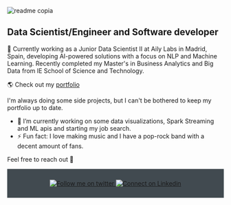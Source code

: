 ![readme copia](https://user-images.githubusercontent.com/62935664/216777769-4abdccbe-b1e0-433b-9cec-7b69ba04bd49.jpg)


## Data Scientist/Engineer and Software developer

🔭 Currently working as a Junior Data Scientist II at Aily Labs in Madrid, Spain, developing AI-powered solutions with a focus on NLP and Machine Learning. Recently completed my Master's in Business Analytics and Big Data from IE School of Science and Technology.

🌎 Check out my [portfolio](https://www.felipebasurto.com/)

I'm always doing some side projects, but I can't be bothered to keep my portfolio up to date. 

- 🔭 I’m currently working on some data visualizations, Spark Streaming and ML apis and starting my job search.
- ⚡ Fun fact: I love making music and I have a pop-rock band with a decent amount of fans.

Feel free to reach out 💬


<div align="center" style="background:#414a50; padding: 25px 0;">
    <a href="https://twitter.com/BasurtoBarrio">
        <img src="https://raw.githubusercontent.com/Iwi4a/iwi4a/master/assets/twitter.svg" alt="Follow me on twitter">
    </a>
     <a href="https://www.linkedin.com/in/felipe-basurto-barrio/">
        <img src="https://raw.githubusercontent.com/Iwi4a/iwi4a/master/assets/linkedin.svg" alt="Connect on Linkedin">
    </a>
</div>
